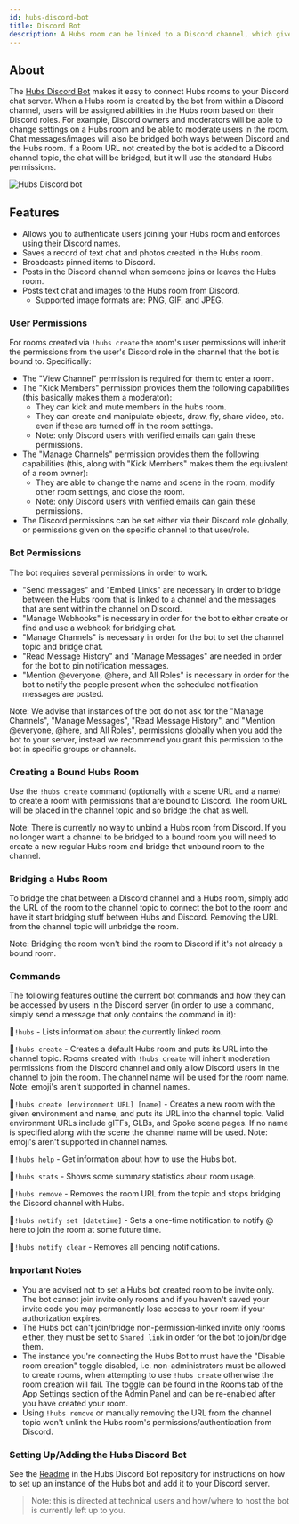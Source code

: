 ```yaml
---
id: hubs-discord-bot
title: Discord Bot
description: A Hubs room can be linked to a Discord channel, which gives more powerful tools to moderators.
---
```


## About

The [Hubs Discord Bot](https://github.com/Hubs-Foundation/hubs-discord-bot) makes it easy to connect Hubs rooms to your Discord chat server. When a Hubs room is created by the bot from within a Discord channel, users will be assigned abilities in the Hubs room based on their Discord roles. For example, Discord owners and moderators will be able to change settings on a Hubs room and be able to moderate users in the room.  Chat messages/images will also be bridged both ways between Discord and the Hubs room.  If a Room URL not created by the bot is added to a Discord channel topic, the chat will be bridged, but it will use the standard Hubs permissions.

![Hubs Discord bot](img/discord-bot.jpeg)

## Features

* Allows you to authenticate users joining your Hubs room and enforces using their Discord names.
* Saves a record of text chat and photos created in the Hubs room.
* Broadcasts pinned items to Discord.
* Posts in the Discord channel when someone joins or leaves the Hubs room.
* Posts text chat and images to the Hubs room from Discord.
   * Supported image formats are: PNG, GIF, and JPEG.

### User Permissions

For rooms created via `!hubs create` the room's user permissions will inherit the permissions from the user's Discord role in the channel that the bot is bound to. Specifically:

- The "View Channel" permission is required for them to enter a room.
- The "Kick Members" permission provides them the following capabilities (this basically makes them a moderator):
   - They can kick and mute members in the hubs room.
   - They can create and manipulate objects, draw, fly, share video, etc. even if these are turned off in the room settings.
   - Note: only Discord users with verified emails can gain these permissions.
- The "Manage Channels" permission provides them the following capabilities (this, along with "Kick Members" makes them the equivalent of a room owner):
   - They are able to change the name and scene in the room, modify other room settings, and close the room.
   - Note: only Discord users with verified emails can gain these permissions.
- The Discord permissions can be set either via their Discord role globally, or permissions given on the specific channel to that user/role.



### Bot Permissions

The bot requires several permissions in order to work. 
* "Send messages" and "Embed Links" are necessary in order to bridge between the Hubs room that is linked to a channel and the messages that are sent within the channel on Discord.
* "Manage Webhooks" is necessary in order for the bot to either create or find and use a webhook for bridging chat.
* "Manage Channels" is necessary in order for the bot to set the channel topic and bridge chat.
* "Read Message History" and "Manage Messages" are needed in order for the bot to pin notification messages.
* "Mention @everyone, @here, and All Roles" is necessary in order for the bot to notify the people present when the scheduled notification messages are posted.

Note: We advise that instances of the bot do not ask for the "Manage Channels", "Manage Messages", "Read Message History", and "Mention @everyone, @here, and All Roles", permissions globally when you add the bot to your server, instead we recommend you grant this permission to the bot in specific groups or channels.

### Creating a Bound Hubs Room

Use the `!hubs create` command (optionally with a scene URL and a name) to create a room with permissions that are bound to Discord.  The room URL will be placed in the channel topic and so bridge the chat as well.

Note: There is currently no way to unbind a Hubs room from Discord.  If you no longer want a channel to be bridged to a bound room you will need to create a new regular Hubs room and bridge that unbound room to the channel.

### Bridging a Hubs Room

To bridge the chat between a Discord channel and a Hubs room, simply add the URL of the room to the channel topic to connect the bot to the room and have it start bridging stuff between Hubs and Discord.  Removing the URL from the channel topic will unbridge the room.

Note: Bridging the room won't bind the room to Discord if it's not already a bound room.

### Commands

The following features outline the current bot commands and how they can be accessed by users in the Discord server (in order to use a command, simply send a message that only contains the command in it):

🦆`!hubs` - Lists information about the currently linked room.

🦆`!hubs create` - Creates a default Hubs room and puts its URL into the channel topic. Rooms created with `!hubs create` will inherit moderation permissions from the Discord channel and only allow Discord users in the channel to join the room.  The channel name will be used for the room name.  Note: emoji's aren't supported in channel names.

🦆`!hubs create [environment URL] [name]` - Creates a new room with the given environment and name, and puts its URL into the channel topic. Valid environment URLs include glTFs, GLBs, and Spoke scene pages.  If no name is specified along with the scene the channel name will be used.  Note: emoji's aren't supported in channel names.

🦆`!hubs help` - Get information about how to use the Hubs bot.

🦆`!hubs stats` - Shows some summary statistics about room usage.

🦆`!hubs remove` - Removes the room URL from the topic and stops bridging the Discord channel with Hubs.

🦆`!hubs notify set [datetime]` - Sets a one-time notification to notify @​here to join the room at some future time.

🦆`!hubs notify clear` - Removes all pending notifications.

### Important Notes

* You are advised not to set a Hubs bot created room to be invite only.  The bot cannot join invite only rooms and if you haven't saved your invite code you may permanently lose access to your room if your authorization expires.
* The Hubs bot can't join/bridge non-permission-linked invite only rooms either, they must be set to `Shared link` in order for the bot to join/bridge them.
* The instance you're connecting the Hubs Bot to must have the "Disable room creation" toggle disabled, i.e. non-administrators must be allowed to create rooms, when attempting to use `!hubs create` otherwise the room creation will fail.  The toggle can be found in the Rooms tab of the App Settings section of the Admin Panel and can be re-enabled after you have created your room.
* Using `!hubs remove` or manually removing the URL from the channel topic won't unlink the Hubs room's permissions/authentication from Discord.


### Setting Up/Adding the Hubs Discord Bot

See the [Readme](https://github.com/Hubs-Foundation/hubs-discord-bot/blob/master/README.md) in the Hubs Discord Bot repository for instructions on how to set up an instance of the Hubs bot and add it to your Discord server.

> Note: this is directed at technical users and how/where to host the bot is currently left up to you.
